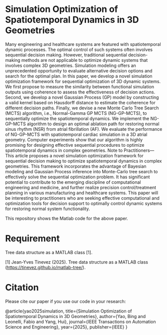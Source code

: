 # Simulation Optimization of Spatiotemporal Dynamics in 3D Geometries

Many engineering and healthcare systems are featured with spatiotemporal dynamic processes. The optimal control of such systems often involves sequential decision making. However, traditional sequential decision-making methods are not applicable to optimize dynamic systems that involves complex 3D geometries. Simulation modeling offers an unprecedented opportunity to evaluate alternative decision options and search for the optimal plan. In this paper, we develop a novel simulation optimization framework for sequential optimization of 3D dynamic systems. We first propose to measure the similarity between functional simulation outputs using coherence to assess the effectiveness of decision actions. Second, we develop a novel Gaussian Process (GP) model by constructing a valid kernel based on Hausdorff distance to estimate the coherence for different decision paths. Finally, we devise a new Monte Carlo Tree Search (MCTS) algorithm, i.e., Normal-Gamma GP MCTS (NG-GP-MCTS), to sequentially optimize the spatiotemporal dynamics. We implement the NG-GP-MCTS algorithm to design an optimal ablation path for restoring normal sinus rhythm (NSR) from atrial fibrillation (AF). We evaluate the performance of NG-GP-MCTS with spatiotemporal cardiac simulation in a 3D atrial geometry. Computer experiments show that our algorithm is highly promising for designing effective sequential procedures to optimize spatiotemporal dynamics in complex geometries. Note to Practitioners—This article proposes a novel simulation optimization framework for sequential decision making to optimize spatiotemporal dynamics in complex geometries. This framework incorporates the advantage of Bayesian modeling and Gaussian Process inference into Monte-Carlo tree search to effectively solve the sequential optimization problem. It has significant potential to contribute to the emerging discipline of computational engineering and medicine, and further realize precision control/treatment planning in various manufacturing and healthcare systems. This paper will be interesting to practitioners who are seeking effective computational and optimization tools for decision support to optimally control dynamic systems for restoring normal system functionality.

This repository shows the Matlab code for the above paper.


# Requirement

Tree data structure as a MATLAB class [1].

[1] Jean-Yves Tinevez (2025). Tree data structure as a MATLAB class (https://tinevez.github.io/matlab-tree/).


# Citation
Please cite our paper if you use our code in your research:

@article{yao2025simulation,
  title={Simulation Optimization of Spatiotemporal Dynamics in 3D Geometries},
  author={Yao, Bing and Leonelli, Fabio and Yang, Hui},
  journal={IEEE Transactions on Automation Science and Engineering},
  year={2025},
  publisher={IEEE}
}